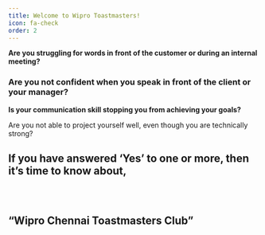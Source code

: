 ```yaml
---
title: Welcome to Wipro Toastmasters!
icon: fa-check
order: 2
---
```



<p><b>Are you struggling for words in front of the customer or during an internal meeting?</b></p>
<p><h3>Are you not confident when you speak in front of the client or your manager?</h3></p>
<p><strong>Is your communication skill stopping you from achieving your goals?</strong></p>
<p class="important-message">Are you not able to project yourself well, even though you are technically strong?</p>
<h2 class="alt">If you have answered ‘Yes’ to one or more, then it’s time to know about,</h2>

<h2 class="alt"> <p>“Wipro Chennai Toastmasters Club”</p></h2>
